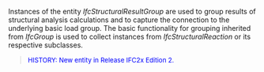 ﻿Instances of the entity _IfcStructuralResultGroup_ are used to group results of structural analysis calculations and to capture the connection to the underlying basic load group. The basic functionality for grouping inherited from _IfcGroup_ is used to collect instances from _IfcStructuralReaction_ or its respective subclasses.

> <font color="#0000FF" size="-1"> HISTORY: New entity in Release IFC2x
		  Edition 2. </font>
>